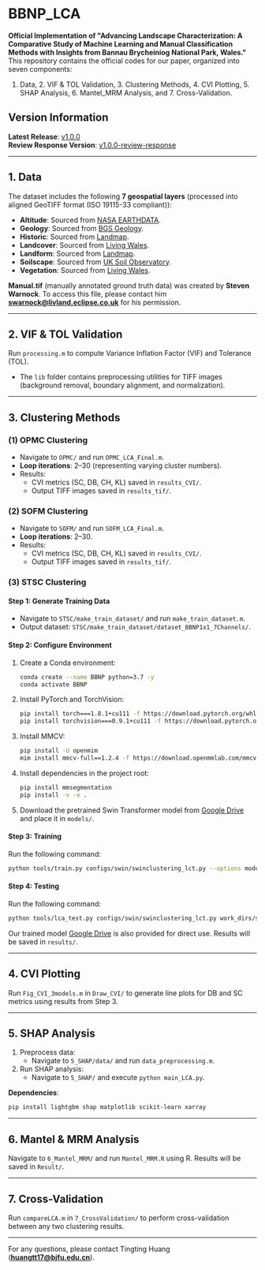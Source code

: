 # BBNP_LCA

**Official Implementation of "Advancing Landscape Characterization: A Comparative Study of Machine Learning and Manual Classification Methods with Insights from Bannau Brycheiniog National Park, Wales."**
This repository contains the official codes for our paper, organized into seven components:  
1. Data, 2. VIF & TOL Validation, 3. Clustering Methods, 4. CVI Plotting, 5. SHAP Analysis, 6. Mantel_MRM Analysis, and 7. Cross-Validation.  


## Version Information  
**Latest Release**: [v1.0.0](https://github.com/TingtingHwang/BBNP_LCA/releases/tag/v1.0.0)  
**Review Response Version**: [v1.0.0-review-response](https://github.com/TingtingHwang/BBNP_LCA/commit/a1b2c3d)  

---

## 1. Data  
The dataset includes the following **7 geospatial layers** (processed into aligned GeoTIFF format (ISO 19115-33 compliant)):  
- **Altitude**: Sourced from [NASA EARTHDATA](https://earthdata.nasa.gov/).  
- **Geology**: Sourced from [BGS Geology](https://www.bgs.ac.uk/).  
- **Historic**: Sourced from [Landmap](https://www.landmap.ac.uk/).  
- **Landcover**: Sourced from [Living Wales](https://livingwales.uk/).  
- **Landform**: Sourced from [Landmap](https://www.landmap.ac.uk/).  
- **Soilscape**: Sourced from [UK Soil Observatory](https://www.ukso.org/).  
- **Vegetation**: Sourced from [Living Wales](https://livingwales.uk/).  

**Manual.tif** (manually annotated ground truth data) was created by **Steven Warnock**. To access this file, please contact him **swarnock@livland.eclipse.co.uk** for his permission.

---

## 2. VIF & TOL Validation  
Run `processing.m` to compute Variance Inflation Factor (VIF) and Tolerance (TOL).  
- The `lib` folder contains preprocessing utilities for TIFF images (background removal, boundary alignment, and normalization).  

---

## 3. Clustering Methods  

### (1) OPMC Clustering  
- Navigate to `OPMC/` and run `OPMC_LCA_Final.m`.  
- **Loop iterations**: 2–30 (representing varying cluster numbers).  
- Results:  
  - CVI metrics (SC, DB, CH, KL) saved in `results_CVI/`.  
  - Output TIFF images saved in `results_tif/`.  

### (2) SOFM Clustering  
- Navigate to `SOFM/` and run `SOFM_LCA_Final.m`.  
- **Loop iterations**: 2–30.  
- Results:  
  - CVI metrics (SC, DB, CH, KL) saved in `results_CVI/`.  
  - Output TIFF images saved in `results_tif/`.  

### (3) STSC Clustering  
#### Step 1: Generate Training Data  
- Navigate to `STSC/make_train_dataset/` and run `make_train_dataset.m`.  
- Output dataset: `STSC/make_train_dataset/dataset_BBNP1x1_7Channels/`.  

#### Step 2: Configure Environment  
1. Create a Conda environment:  
   ```bash  
   conda create --name BBNP python=3.7 -y  
   conda activate BBNP  
   ```  
2. Install PyTorch and TorchVision:  
   ```bash  
   pip install torch===1.8.1+cu111 -f https://download.pytorch.org/whl/torch_stable.html  
   pip install torchvision===0.9.1+cu111 -f https://download.pytorch.org/whl/torch_stable.html  
   ```  
3. Install MMCV:  
   ```bash  
   pip install -U openmim  
   mim install mmcv-full==1.2.4 -f https://download.openmmlab.com/mmcv/dist/cu111/torch1.8.0/index.html  
   ```  
4. Install dependencies in the project root:  
   ```bash  
   pip install mmsegmentation  
   pip install -v -e .  
   ```  
5. Download the pretrained Swin Transformer model from [Google Drive](https://drive.google.com/file/d/1bUFuZ3tI6nUyVTMsDqZi85ltvf9REbla/view?usp=sharing) and place it in `models/`.  

#### Step 3: Training  
Run the following command:  
```bash  
python tools/train.py configs/swin/swinclustering_lct.py --options model.pretrained=models/swin_tiny_patch4_window7_224.pth  
```  

#### Step 4: Testing  
Run the following command:  
```bash  
python tools/lca_test.py configs/swin/swinclustering_lct.py work_dirs/swinclustering_lct_1x1_20_BBNP/iter_4000.pth --save_name STSC_BBNP 
```  
Our trained model [Google Drive](https://drive.google.com/file/d/1QYr5O35TniYFjxEmC98w7zReswq9-gHC/view?usp=sharing) is also provided for direct use. Results will be saved in `results/`.

---

## 4. CVI Plotting  
Run `Fig_CVI_3models.m` in `Draw_CVI/` to generate line plots for DB and SC metrics using results from Step 3.  

---

## 5. SHAP Analysis  
1. Preprocess data:  
   - Navigate to `5_SHAP/data/` and run `data_preprocessing.m`.  
2. Run SHAP analysis:  
   - Navigate to `5_SHAP/` and execute `python main_LCA.py`.  

**Dependencies**:  
```bash  
pip install lightgbm shap matplotlib scikit-learn xarray  
```  

---

## 6. Mantel & MRM Analysis  
Navigate to `6_Mantel_MRM/` and run `Mantel_MRM.R` using R. Results will be saved in `Result/`.  

---

## 7. Cross-Validation  
Run `compareLCA.m` in `7_CrossValidation/` to perform cross-validation between any two clustering results.  

---

For any questions, please contact Tingting Huang (**huangtt17@bjfu.edu.cn**).  
